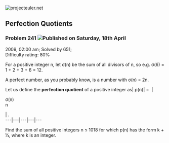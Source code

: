 ![projecteuler.net](images/print_page_logo.png)

## Perfection Quotients

### Problem 241 ![](images/icon_info.png)Published on Saturday, 18th April
2009, 02:00 am; Solved by 651;  
Difficulty rating: 80%

For a positive integer n, let σ(n) be the sum of all divisors of n, so e.g.
σ(6) = 1 + 2 + 3 + 6 = 12.

A perfect number, as you probably know, is a number with σ(n) = 2n.

Let us define the **perfection quotient** of a positive integer as| p(n)| =  |

σ(n)  
n

| .  
---|---|---|---|---  
  
Find the sum of all positive integers n ≤ 1018 for which p(n) has the form k
\+ 1⁄2, where k is an integer.

  
  

